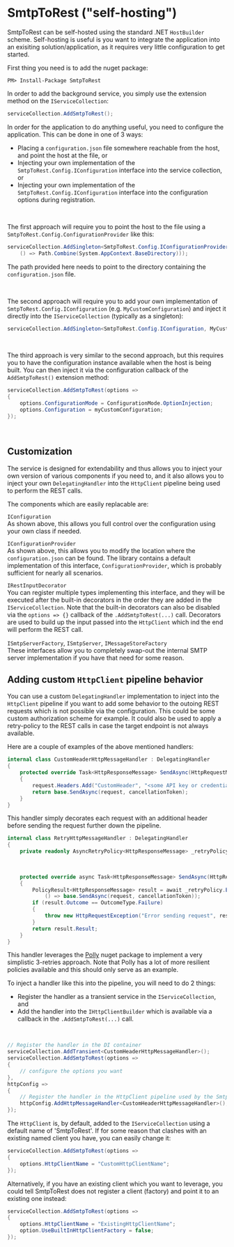 # SmtpToRest ("self-hosting")

SmtpToRest can be self-hosted using the standard .NET `HostBuilder` scheme. Self-hosting is useful is you want to integrate
the application into an exisiting solution/application, as it requires very little configuration to get started.

First thing you need is to add the nuget package:
```pwsh
PM> Install-Package SmtpToRest
```

In order to add the background service, you simply use the extension method on the `IServiceCollection`:

```csharp
serviceCollection.AddSmtpToRest();
```

In order for the application to do anything useful, you need to configure the application. This can be done in one of 3 ways:
* Placing a `configuration.json` file somewhere reachable from the host, and point the host at the file, or
* Injecting your own implementation of the `SmtpToRest.Config.IConfiguration` interface into the service collection, or
* Injecting your own implementation of the `SmtpToRest.Config.IConfiguration` interface into the configuration options during registration.

<br/>

The first approach will require you to point the host to the file using a `SmtpToRest.Config.ConfigurationProvider` like this:
```csharp
serviceCollection.AddSingleton<SmtpToRest.Config.IConfigurationProvider>(sp => new SmtpToRest.Config.ConfigurationProvider(
    () => Path.Combine(System.AppContext.BaseDirectory)));
```
The path provided here needs to point to the directory containing the `configuration.json` file.

<br/>

The second approach will require you to add your own implementation of `SmtpToRest.Config.IConfiguration` (e.g. `MyCustomConfiguration`) and inject it directly into the `IServiceCollection` (typically as a singleton):
```csharp
serviceCollection.AddSingleton<SmtpToRest.Config.IConfiguration, MyCustomConfiguration>();
```
<br/>

The third approach is very similar to the second approach, but this requires you to have the configuration instance
available when the host is being built. You can then inject it via the configuration callback of the `AddSmtpToRest()` extension method:
```csharp
serviceCollection.AddSmtpToRest(options => 
{
    options.ConfigurationMode = ConfigurationMode.OptionInjection;
    options.Configuration = myCustomConfiguration;
});
```
<br/>

## Customization
The service is designed for extendability and thus allows you to inject your own version of various components if you need to,
and it also allows you to inject your own `DelegatingHandler` into the `HttpClient` pipeline being used to perform the REST calls.

The components which are easily replacable are:

`IConfiguration`<br/>
As shown above, this allows you full control over the configuration using your own class if needed.

`IConfigurationProvider`<br/>
As shown above, this allows you to modify the location where the `configuration.json` can be found. The library contains a
default implementation of this interface, `ConfigurationProvider`, which is probably sufficient for nearly all scenarios.

`IRestInputDecorator`<br/>
You can register multiple types implementing this interface, and they will be executed after the built-in decorators in the
order they are added in the `IServiceCollection`. Note that the built-in decorators can also be disabled via the
`options => {}` callback of the `.AddSmtpToRest(...)` call. Decorators are used to build up the input passed into the
`HttpClient` which ind the end will perform the REST call.

`ISmtpServerFactory`, `ISmtpServer`, `IMessageStoreFactory`<br/>
These interfaces allow you to completely swap-out the internal SMTP server implementation if you have that need for some reason.

## Adding custom `HttpClient` pipeline behavior
You can use a custom `DelegatingHandler` implementation to inject into the `HttpClient` pipeline if you want to add some
behavior to the outoing REST requests which is not possible via the configuration. This could be some custom authorization
scheme for example. It could also be used to apply a retry-policy to the REST calls in case the target endpoint is not
always available.

Here are a couple of examples of the above mentioned handlers:
```csharp
internal class CustomHeaderHttpMessageHandler : DelegatingHandler
{
    protected override Task<HttpResponseMessage> SendAsync(HttpRequestMessage request, CancellationToken cancellationToken)
    {
        request.Headers.Add("CustomHeader", "<some API key or credentials-hash>");
        return base.SendAsync(request, cancellationToken);
    }
}
```
This handler simply decorates each request with an additional header before sending the request further down the pipeline.

```csharp
internal class RetryHttpMessageHandler : DelegatingHandler
{
    private readonly AsyncRetryPolicy<HttpResponseMessage> _retryPolicy = Policy<HttpResponseMessage>
                                                                            .Handle<HttpRequestException>()
                                                                            .RetryAsync(3);

    protected override async Task<HttpResponseMessage> SendAsync(HttpRequestMessage request, CancellationToken cancellationToken)
    {
        PolicyResult<HttpResponseMessage> result = await _retryPolicy.ExecuteAndCaptureAsync(
            () => base.SendAsync(request, cancellationToken));
        if (result.Outcome == OutcomeType.Failure)
        {
            throw new HttpRequestException("Error sending request", result.FinalException);
        }
        return result.Result;
    }
}
```
This handler leverages the [Polly](https://github.com/App-vNext/Polly) nuget package to implement a very simplistic 3-retries
approach. Note that Polly has a lot of more resilient policies available and this should only serve as an example. 

To inject a handler like this into the pipeline, you will need to do 2 things:
* Register the handler as a transient service in the `IServiceCollection`, and
* Add the handler into the `IHttpClientBuilder` which is available via a callback in the `.AddSmtpToRest(...)` call.

<br/>

```csharp
// Register the handler in the DI container
serviceCollection.AddTransient<CustomHeaderHttpMessageHandler>();   
serviceCollection.AddSmtpToRest(options =>
{
    // configure the options you want
},
httpConfig =>
{
    // Register the handler in the HttpClient pipeline used by the SmtpToRest service
    httpConfig.AddHttpMessageHandler<CustomHeaderHttpMessageHandler>();
});
```

The `HttpClient` is, by default, added to the `IServiceCollection` using a default name of 'SmtpToRest'. If for some reason
that clashes with an existing named client you have, you can easily change it:
```csharp
serviceCollection.AddSmtpToRest(options => 
{
    options.HttpClientName = "CustomHttpClientName";
});
```

Alternatively, if you have an existing client which you want to leverage, you could tell SmtpToRest does not register a
client (factory) and point it to an existing one instead:
```csharp
serviceCollection.AddSmtpToRest(options => 
{
    options.HttpClientName = "ExistingHttpClientName";
    option.UseBuiltInHttpClientFactory = false;
});
```
